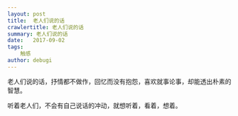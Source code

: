 ```yaml
---
layout: post
title:  老人们说的话
crawlertitle: 老人们说的话
summary: 老人们说的话
date:   2017-09-02
tags:  
    触感
author: debugi
---
```


老人们说的话，抒情都不做作，回忆而没有抱怨，喜欢就事论事，却能透出朴素的智慧。  

听着老人们，不会有自己说话的冲动，就想听着，看着，想着。 
